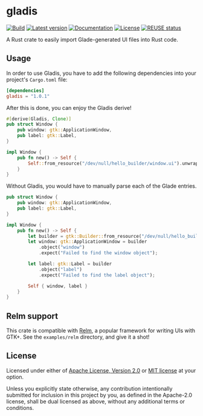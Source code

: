 <!--
SPDX-FileCopyrightText: 2022 Agathe Porte <microjoe@microjoe.org>

SPDX-License-Identifier: Apache-2.0 OR MIT
-->

# gladis

[![Build](https://github.com/MicroJoe/gladis/actions/workflows/ci.yml/badge.svg?branch=master)](https://github.com/MicroJoe/gladis/actions/workflows/ci.yml)
[![Latest version](https://img.shields.io/crates/v/gladis.svg)](https://crates.io/crates/gladis)
[![Documentation](https://docs.rs/gladis/badge.svg)](https://docs.rs/gladis)
[![License](https://img.shields.io/crates/l/gladis.svg)](https://crates.io/crates/gladis)
[![REUSE status](https://api.reuse.software/badge/github.com/MicroJoe/gladis)](https://api.reuse.software/info/github.com/MicroJoe/gladis)

A Rust crate to easily import Glade-generated UI files into Rust code.

## Usage

In order to use Gladis, you have to add the following dependencies into your
project's `Cargo.toml` file:

```toml
[dependencies]
gladis = "1.0.1"
```

After this is done, you can enjoy the Gladis derive!

```rust
#[derive(Gladis, Clone)]
pub struct Window {
    pub window: gtk::ApplicationWindow,
    pub label: gtk::Label,
}

impl Window {
    pub fn new() -> Self {
        Self::from_resource("/dev/null/hello_builder/window.ui").unwrap()
    }
}
```

Without Gladis, you would have to manually parse each of the Glade entries.

```rust
pub struct Window {
    pub window: gtk::ApplicationWindow,
    pub label: gtk::Label,
}

impl Window {
    pub fn new() -> Self {
        let builder = gtk::Builder::from_resource("/dev/null/hello_builder/window.ui");
        let window: gtk::ApplicationWindow = builder
            .object("window")
            .expect("Failed to find the window object");

        let label: gtk::Label = builder
            .object("label")
            .expect("Failed to find the label object");

        Self { window, label }
    }
}
```

## Relm support

This crate is compatible with [Relm](https://github.com/antoyo/relm), a
popular framework for writing UIs with GTK+. See the `examples/relm` directory,
and give it a shot!

## License

Licensed under either of [Apache License, Version 2.0](LICENSES/Apache-2.0.txt)
or [MIT license](LICENSES/MIT.txt) at your option.

Unless you explicitly state otherwise, any contribution intentionally submitted
for inclusion in this project by you, as defined in the Apache-2.0 license,
shall be dual licensed as above, without any additional terms or conditions.

